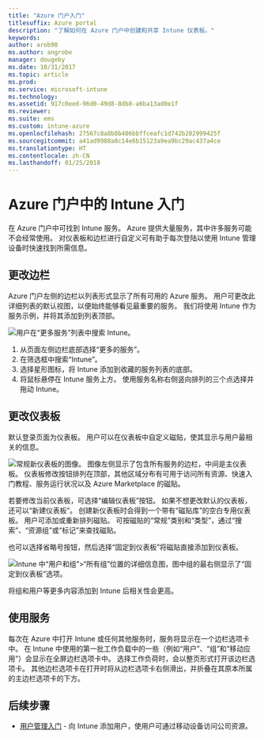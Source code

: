 ```yaml
---
title: "Azure 门户入门"
titlesuffix: Azure portal
description: "了解如何在 Azure 门户中创建和共享 Intune 仪表板。"
keywords: 
author: arob98
ms.author: angrobe
manager: dougeby
ms.date: 10/31/2017
ms.topic: article
ms.prod: 
ms.service: microsoft-intune
ms.technology: 
ms.assetid: 917c0eed-96d0-49d8-8db8-a6ba13ad0e1f
ms.reviewer: 
ms.suite: ems
ms.custom: intune-azure
ms.openlocfilehash: 27567c8a8b8b406bbffceafc1d742b202999425f
ms.sourcegitcommit: a41ad9988a8c14e6b15123a9ea9bc29ac437a4ce
ms.translationtype: HT
ms.contentlocale: zh-CN
ms.lasthandoff: 01/25/2018
---
```

# <a name="getting-started-with-intune-in-the-azure-portal"></a>Azure 门户中的 Intune 入门

在 Azure 门户中可找到 Intune 服务。 Azure 提供大量服务，其中许多服务可能不会经常使用。 对仪表板和边栏进行自定义可有助于每次登陆以使用 Intune 管理设备时快速找到所需信息。

## <a name="changing-the-sidebar"></a>更改边栏

Azure 门户左侧的边栏以列表形式显示了所有可用的 Azure 服务。 用户可更改此详细列表的默认视图，以便始终能够看见最重要的服务。 我们将使用 Intune 作为服务示例，并将其添加到列表顶部。

![用户在“更多服务”列表中搜索 Intune。](./media/azure-add-intune1.png)

1. 从页面左侧边栏底部选择“更多的服务”。
2. 在筛选框中搜索“Intune”。
3. 选择星形图标，将 Intune 添加到收藏的服务列表的底部。
4. 将鼠标悬停在 Intune 服务上方。 使用服务名称右侧竖向排列的三个点选择并拖动 Intune。

## <a name="changing-the-dashboard"></a>更改仪表板

默认登录页面为仪表板。 用户可以在仪表板中自定义磁贴，使其显示与用户最相关的信息。

![常规新仪表板的图像。 图像左侧显示了包含所有服务的边栏，中间是主仪表板。 仪表板修改按钮排列在顶部，其他区域分布有可用于访问所有资源、快速入门教程、服务运行状况以及 Azure Marketplace 的磁贴。](./media/azure-default-dashboard.png)

若要修改当前仪表板，可选择“编辑仪表板”按钮。 如果不想更改默认的仪表板，还可以“新建仪表板”。 创建新仪表板时会得到一个带有“磁贴库”的空白专用仪表板。 用户可添加或重新排列磁贴。 可按磁贴的“常规”类别和“类型”，通过“搜索”、“资源组”或“标记”来查找磁贴。

也可以选择省略号按钮，然后选择“固定到仪表板”将磁贴直接添加到仪表板。

![Intune 中“用户和组”>“所有组”位置的详细信息图，图中组的最右侧显示了“固定到仪表板”选项。](./media/azure-pin-to-dashboard.png)

将组和用户等更多内容添加到 Intune 后相关性会更高。

## <a name="using-services"></a>使用服务

每次在 Azure 中打开 Intune 或任何其他服务时，服务将显示在一个边栏选项卡中。 在 Intune 中使用的第一批工作负载中的一些（例如“用户”、“组”和“移动应用”）会显示在全屏边栏选项卡中。 选择工作负荷时，会以整页形式打开该边栏选项卡。 其他边栏选项卡在打开时将从边栏选项卡右侧滑出，并折叠在其原本所属的主边栏选项卡的下方。

## <a name="next-steps"></a>后续步骤

* [用户管理入门](get-started-users.md) - 向 Intune 添加用户，使用户可通过移动设备访问公司资源。
